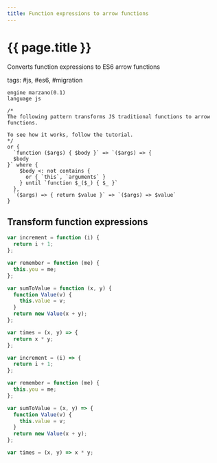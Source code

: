 ```yaml
---
title: Function expressions to arrow functions
---
```


# {{ page.title }}

Converts function expressions to ES6 arrow functions

tags: #js, #es6, #migration

```grit
engine marzano(0.1)
language js

/*
The following pattern transforms JS traditional functions to arrow functions.

To see how it works, follow the tutorial.
*/
or {
  `function ($args) { $body }` => `($args) => {
  $body
}` where {
    $body <: not contains {
      or { `this`, `arguments` }
    } until `function $_($_) { $_ }`
  },
  `($args) => { return $value }` => `($args) => $value`
}
```

## Transform function expressions

```js
var increment = function (i) {
  return i + 1;
};

var remember = function (me) {
  this.you = me;
};

var sumToValue = function (x, y) {
  function Value(v) {
    this.value = v;
  }
  return new Value(x + y);
};

var times = (x, y) => {
  return x * y;
};
```

```js
var increment = (i) => {
  return i + 1;
};

var remember = function (me) {
  this.you = me;
};

var sumToValue = (x, y) => {
  function Value(v) {
    this.value = v;
  }
  return new Value(x + y);
};

var times = (x, y) => x * y;
```
